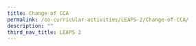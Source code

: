 ```yaml
---
title: Change of CCA
permalink: /co-curricular-activities/LEAPS-2/Change-of-CCA/
description: ""
third_nav_title: LEAPS 2
---
```

